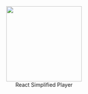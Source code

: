 <div align="center">
	<img src="https://i.ibb.co/6Y130BG/image.png" width="200">
</div>
<div align="center">
React Simplified Player
</div>

